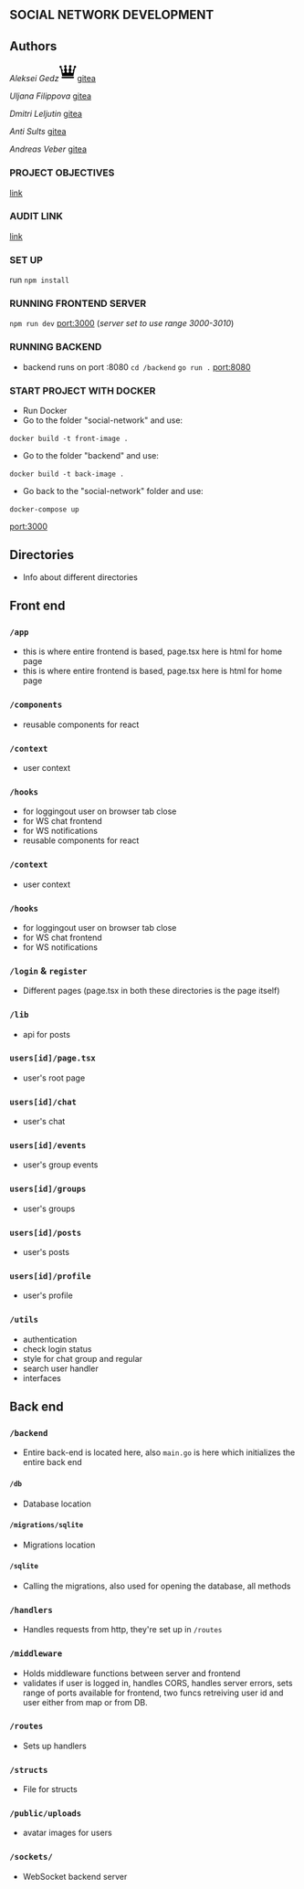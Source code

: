 ## SOCIAL NETWORK DEVELOPMENT

## Authors

_Aleksei Gedz_![fa-crown](/public/image/crown.png)[gitea](https://01.kood.tech/git/agedz)

_Uljana Filippova_ [gitea](https://01.kood.tech/git/ufilippo)

_Dmitri Leljutin_ [gitea](https://01.kood.tech/git/dleljuti)

_Anti Sults_ [gitea](https://01.kood.tech/git/antisults)

_Andreas Veber_ [gitea](https://01.kood.tech/git/aveber)


### PROJECT OBJECTIVES
[link](https://github.com/01-edu/public/tree/master/subjects/social-network)

### AUDIT LINK
[link](https://github.com/01-edu/public/tree/master/subjects/social-network/audit)

### SET UP
run `npm install`
### RUNNING FRONTEND SERVER

`npm run dev`
[port:3000](http://localhost:3000)
(_server set to use range 3000-3010_)

### RUNNING BACKEND
- backend runs on port :8080
`cd /backend`
`go run .`
[port:8080](http://localhost:8080)

### START PROJECT WITH DOCKER
- Run Docker
- Go to the folder "social-network" and use:


`docker build -t front-image .`

- Go to the folder "backend" and use:


`docker build -t back-image .`

- Go back to the "social-network" folder and use:


`docker-compose up`

[port:3000](http://localhost:3000)

## Directories
- Info about different directories

## Front end
### `/app`

- this is where entire frontend is based, page.tsx here is html for home page
- this is where entire frontend is based, page.tsx here is html for home page

### `/components`
- reusable components for react

### `/context`
- user context

### `/hooks`
- for loggingout user on browser tab close
- for WS chat frontend
- for WS notifications
- reusable components for react

### `/context`
- user context

### `/hooks`
- for loggingout user on browser tab close
- for WS chat frontend
- for WS notifications

### `/login` & `register`
- Different pages (page.tsx in both these directories is the page itself)

### `/lib`
- api for posts

### `users[id]/page.tsx`
- user's root page

### `users[id]/chat`
- user's chat

### `users[id]/events`
- user's group events

### `users[id]/groups`
- user's groups

### `users[id]/posts`
- user's posts

### `users[id]/profile`
- user's profile

### `/utils`
- authentication
- check login status
- style for chat group and regular
- search user handler
- interfaces

## Back end

### `/backend`
- Entire back-end is located here, also `main.go` is here which initializes the entire back end

#### `/db`
- Database location

#### `/migrations/sqlite`
- Migrations location

#### `/sqlite`
- Calling the migrations, also used for opening the database, all methods

### `/handlers`
- Handles requests from http, they're set up in `/routes`  

### `/middleware`
- Holds middleware functions between server and frontend  
- validates if user is logged in, handles CORS, handles server errors, sets range of ports available for frontend, two funcs retreiving user id and user either from map or from DB. 

### `/routes`
- Sets up handlers

### `/structs`
- File for structs

### `/public/uploads`
-  avatar images for users

### `/sockets/`

- WebSocket backend server
